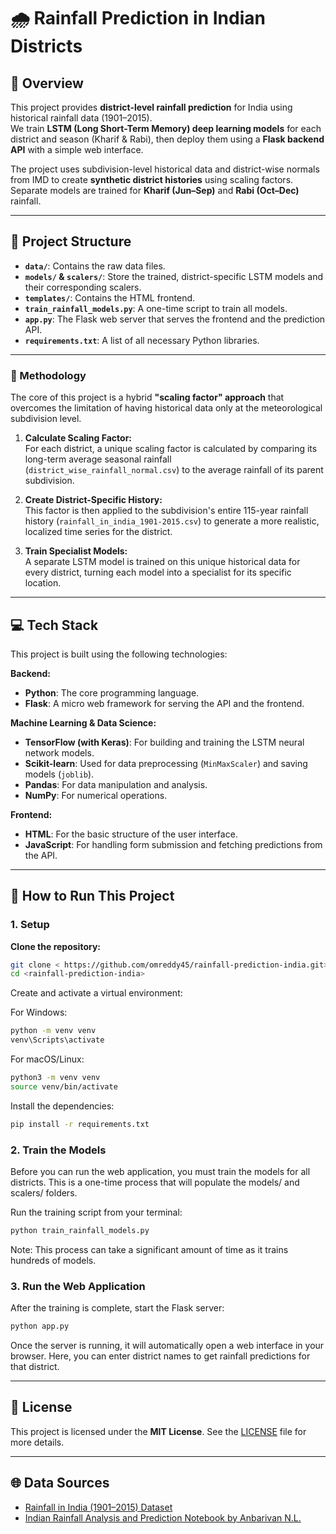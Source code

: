 # 🌧️ Rainfall Prediction in Indian Districts

## 📌 Overview
This project provides **district-level rainfall prediction** for India using historical rainfall data (1901–2015).  
We train **LSTM (Long Short-Term Memory) deep learning models** for each district and season (Kharif & Rabi), then deploy them using a **Flask backend API** with a simple web interface.

The project uses subdivision-level historical data and district-wise normals from IMD to create **synthetic district histories** using scaling factors. Separate models are trained for **Kharif (Jun–Sep)** and **Rabi (Oct–Dec)** rainfall.

---

## 📂 Project Structure

-   **`data/`**: Contains the raw data files.
-   **`models/` & `scalers/`**: Store the trained, district-specific LSTM models and their corresponding scalers.
-   **`templates/`**: Contains the HTML frontend.
-   **`train_rainfall_models.py`**: A one-time script to train all models.
-   **`app.py`**: The Flask web server that serves the frontend and the prediction API.
-   **`requirements.txt`**: A list of all necessary Python libraries.

---

### 🧪 Methodology

The core of this project is a hybrid **"scaling factor" approach** that overcomes the limitation of having historical data only at the meteorological subdivision level.

1. **Calculate Scaling Factor:**  
   For each district, a unique scaling factor is calculated by comparing its long-term average seasonal rainfall (`district_wise_rainfall_normal.csv`) to the average rainfall of its parent subdivision.

2. **Create District-Specific History:**  
   This factor is then applied to the subdivision's entire 115-year rainfall history (`rainfall_in_india_1901-2015.csv`) to generate a more realistic, localized time series for the district.

3. **Train Specialist Models:**  
   A separate LSTM model is trained on this unique historical data for every district, turning each model into a specialist for its specific location.

---

## 💻 Tech Stack

This project is built using the following technologies:

**Backend:**
- **Python**: The core programming language.
- **Flask**: A micro web framework for serving the API and the frontend.

**Machine Learning & Data Science:**
- **TensorFlow (with Keras)**: For building and training the LSTM neural network models.
- **Scikit-learn**: Used for data preprocessing (`MinMaxScaler`) and saving models (`joblib`).
- **Pandas**: For data manipulation and analysis.
- **NumPy**: For numerical operations.

**Frontend:**
- **HTML**: For the basic structure of the user interface.
- **JavaScript**: For handling form submission and fetching predictions from the API.

---
## 🚀 How to Run This Project

### 1. Setup

**Clone the repository:**
```bash
git clone < https://github.com/omreddy45/rainfall-prediction-india.git>
cd <rainfall-prediction-india>
```

Create and activate a virtual environment:

For Windows:
```bash
python -m venv venv
venv\Scripts\activate
```
For macOS/Linux:
```bash
python3 -m venv venv
source venv/bin/activate
```

Install the dependencies:
```bash
pip install -r requirements.txt
```
### 2. Train the Models

Before you can run the web application, you must train the models for all districts.
This is a one-time process that will populate the models/ and scalers/ folders.

Run the training script from your terminal:
```bash
python train_rainfall_models.py
```
Note: This process can take a significant amount of time as it trains hundreds of models.

### 3. Run the Web Application

After the training is complete, start the Flask server:
```bash
python app.py
```

Once the server is running, it will automatically open a web interface in your browser.
Here, you can enter district names to get rainfall predictions for that district.

---
## 📜 **License**

This project is licensed under the **MIT License**. See the [LICENSE](LICENSE) file for more details.

---

## 🌐 Data Sources

- [Rainfall in India (1901–2015) Dataset](https://www.kaggle.com/datasets/ashishjstar/rainfall-in-india-1901-2015)
- [Indian Rainfall Analysis and Prediction Notebook by Anbarivan N.L.](https://www.kaggle.com/code/anbarivan/indian-rainfall-analysis-and-prediction)
